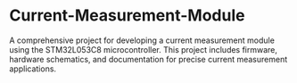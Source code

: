 # Current-Measurement-Module
A comprehensive project for developing a current measurement module using the STM32L053C8 microcontroller. This project includes firmware, hardware schematics, and documentation for precise current measurement applications.
